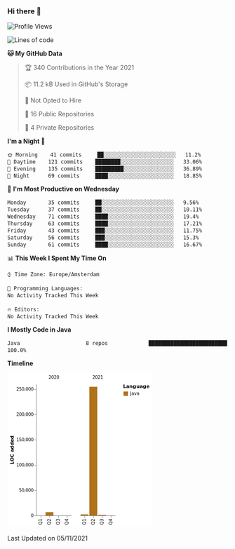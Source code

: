 ### Hi there 👋


<!--START_SECTION:waka-->
![Profile Views](http://img.shields.io/badge/Profile%20Views-0-blue)

![Lines of code](https://img.shields.io/badge/From%20Hello%20World%20I%27ve%20Written-264473%20lines%20of%20code-blue)

**🐱 My GitHub Data** 

> 🏆 340 Contributions in the Year 2021
 > 
> 📦 11.2 kB Used in GitHub's Storage 
 > 
> 🚫 Not Opted to Hire
 > 
> 📜 16 Public Repositories 
 > 
> 🔑 4 Private Repositories  
 > 
**I'm a Night 🦉** 

```text
🌞 Morning    41 commits     ██░░░░░░░░░░░░░░░░░░░░░░░   11.2% 
🌆 Daytime    121 commits    ████████░░░░░░░░░░░░░░░░░   33.06% 
🌃 Evening    135 commits    █████████░░░░░░░░░░░░░░░░   36.89% 
🌙 Night      69 commits     ████░░░░░░░░░░░░░░░░░░░░░   18.85%

```
📅 **I'm Most Productive on Wednesday** 

```text
Monday       35 commits     ██░░░░░░░░░░░░░░░░░░░░░░░   9.56% 
Tuesday      37 commits     ██░░░░░░░░░░░░░░░░░░░░░░░   10.11% 
Wednesday    71 commits     ████░░░░░░░░░░░░░░░░░░░░░   19.4% 
Thursday     63 commits     ████░░░░░░░░░░░░░░░░░░░░░   17.21% 
Friday       43 commits     ███░░░░░░░░░░░░░░░░░░░░░░   11.75% 
Saturday     56 commits     ███░░░░░░░░░░░░░░░░░░░░░░   15.3% 
Sunday       61 commits     ████░░░░░░░░░░░░░░░░░░░░░   16.67%

```


📊 **This Week I Spent My Time On** 

```text
⌚︎ Time Zone: Europe/Amsterdam

💬 Programming Languages: 
No Activity Tracked This Week

🔥 Editors: 
No Activity Tracked This Week

```

**I Mostly Code in Java** 

```text
Java                     8 repos             █████████████████████████   100.0%

```


**Timeline**

![Chart not found](https://raw.githubusercontent.com/powercasgamer/powercasgamer/master/charts/bar_graph.png) 


 Last Updated on 05/11/2021
<!--END_SECTION:waka-->
